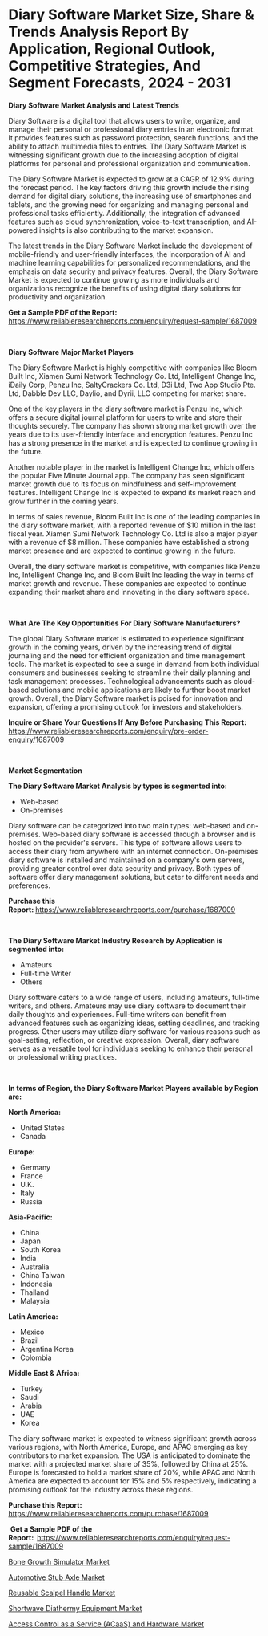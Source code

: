 <p><h1>Diary Software Market Size, Share & Trends Analysis Report By Application, Regional Outlook, Competitive Strategies, And Segment Forecasts, 2024 - 2031</h1></p><p><strong>Diary Software Market Analysis and Latest Trends</strong></p>
<p><p>Diary Software is a digital tool that allows users to write, organize, and manage their personal or professional diary entries in an electronic format. It provides features such as password protection, search functions, and the ability to attach multimedia files to entries. The Diary Software Market is witnessing significant growth due to the increasing adoption of digital platforms for personal and professional organization and communication.</p><p>The Diary Software Market is expected to grow at a CAGR of 12.9% during the forecast period. The key factors driving this growth include the rising demand for digital diary solutions, the increasing use of smartphones and tablets, and the growing need for organizing and managing personal and professional tasks efficiently. Additionally, the integration of advanced features such as cloud synchronization, voice-to-text transcription, and AI-powered insights is also contributing to the market expansion.</p><p>The latest trends in the Diary Software Market include the development of mobile-friendly and user-friendly interfaces, the incorporation of AI and machine learning capabilities for personalized recommendations, and the emphasis on data security and privacy features. Overall, the Diary Software Market is expected to continue growing as more individuals and organizations recognize the benefits of using digital diary solutions for productivity and organization.</p></p>
<p><strong>Get a Sample PDF of the Report:&nbsp;</strong> <a href="https://www.reliableresearchreports.com/enquiry/request-sample/1687009">https://www.reliableresearchreports.com/enquiry/request-sample/1687009</a></p>
<p>&nbsp;</p>
<p><strong>Diary Software Major Market Players</strong></p>
<p><p>The Diary Software Market is highly competitive with companies like Bloom Built Inc, Xiamen Sumi Network Technology Co. Ltd, Intelligent Change Inc, iDaily Corp, Penzu Inc, SaltyCrackers Co. Ltd, D3i Ltd, Two App Studio Pte. Ltd, Dabble Dev LLC, Daylio, and Dyrii, LLC competing for market share. </p><p>One of the key players in the diary software market is Penzu Inc, which offers a secure digital journal platform for users to write and store their thoughts securely. The company has shown strong market growth over the years due to its user-friendly interface and encryption features. Penzu Inc has a strong presence in the market and is expected to continue growing in the future.</p><p>Another notable player in the market is Intelligent Change Inc, which offers the popular Five Minute Journal app. The company has seen significant market growth due to its focus on mindfulness and self-improvement features. Intelligent Change Inc is expected to expand its market reach and grow further in the coming years.</p><p>In terms of sales revenue, Bloom Built Inc is one of the leading companies in the diary software market, with a reported revenue of $10 million in the last fiscal year. Xiamen Sumi Network Technology Co. Ltd is also a major player with a revenue of $8 million. These companies have established a strong market presence and are expected to continue growing in the future.</p><p>Overall, the diary software market is competitive, with companies like Penzu Inc, Intelligent Change Inc, and Bloom Built Inc leading the way in terms of market growth and revenue. These companies are expected to continue expanding their market share and innovating in the diary software space.</p></p>
<p>&nbsp;</p>
<p><strong>What Are The Key Opportunities For Diary Software Manufacturers?</strong></p>
<p><p>The global Diary Software market is estimated to experience significant growth in the coming years, driven by the increasing trend of digital journaling and the need for efficient organization and time management tools. The market is expected to see a surge in demand from both individual consumers and businesses seeking to streamline their daily planning and task management processes. Technological advancements such as cloud-based solutions and mobile applications are likely to further boost market growth. Overall, the Diary Software market is poised for innovation and expansion, offering a promising outlook for investors and stakeholders.</p></p>
<p><strong>Inquire or Share Your Questions If Any Before Purchasing This Report:</strong> <a href="https://www.reliableresearchreports.com/enquiry/pre-order-enquiry/1687009">https://www.reliableresearchreports.com/enquiry/pre-order-enquiry/1687009</a></p>
<p>&nbsp;</p>
<p><strong>Market Segmentation</strong></p>
<p><strong>The Diary Software Market Analysis by types is segmented into:</strong></p>
<p><ul><li>Web-based</li><li>On-premises</li></ul></p>
<p><p>Diary software can be categorized into two main types: web-based and on-premises. Web-based diary software is accessed through a browser and is hosted on the provider's servers. This type of software allows users to access their diary from anywhere with an internet connection. On-premises diary software is installed and maintained on a company's own servers, providing greater control over data security and privacy. Both types of software offer diary management solutions, but cater to different needs and preferences.</p></p>
<p><strong>Purchase this Report:&nbsp;</strong><a href="https://www.reliableresearchreports.com/purchase/1687009">https://www.reliableresearchreports.com/purchase/1687009</a></p>
<p>&nbsp;</p>
<p><strong>The Diary Software Market Industry Research by Application is segmented into:</strong></p>
<p><ul><li>Amateurs</li><li>Full-time Writer</li><li>Others</li></ul></p>
<p><p>Diary software caters to a wide range of users, including amateurs, full-time writers, and others. Amateurs may use diary software to document their daily thoughts and experiences. Full-time writers can benefit from advanced features such as organizing ideas, setting deadlines, and tracking progress. Other users may utilize diary software for various reasons such as goal-setting, reflection, or creative expression. Overall, diary software serves as a versatile tool for individuals seeking to enhance their personal or professional writing practices.</p></p>
<p>&nbsp;</p>
<p><strong>In terms of Region, the Diary Software Market Players available by Region are:</strong></p>
<p>
    <p> <strong> North America: </strong>
        <ul>
            <li>United States</li>
            <li>Canada</li>
        </ul>
        </p> 
    <p> <strong> Europe: </strong>
        <ul>
            <li>Germany</li>
            <li>France</li>
            <li>U.K.</li>
            <li>Italy</li>
            <li>Russia</li>
        </ul>
        </p> 
    <p> <strong> Asia-Pacific: </strong>
        <ul>
            <li>China</li>
            <li>Japan</li>
            <li>South Korea</li>
            <li>India</li>
            <li>Australia</li>
            <li>China Taiwan</li>
            <li>Indonesia</li>
            <li>Thailand</li>
            <li>Malaysia</li>
        </ul>
        </p> 
    <p> <strong> Latin America: </strong>
        <ul>
            <li>Mexico</li>
            <li>Brazil</li>
            <li>Argentina Korea</li>
            <li>Colombia</li>
        </ul>
        </p> 
    <p> <strong> Middle East & Africa: </strong>
        <ul>
            <li>Turkey</li>
            <li>Saudi</li>
            <li>Arabia</li>
            <li>UAE</li>
            <li>Korea</li>
        </ul>
    </p>
    </p>
<p><p>The diary software market is expected to witness significant growth across various regions, with North America, Europe, and APAC emerging as key contributors to market expansion. The USA is anticipated to dominate the market with a projected market share of 35%, followed by China at 25%. Europe is forecasted to hold a market share of 20%, while APAC and North America are expected to account for 15% and 5% respectively, indicating a promising outlook for the industry across these regions.</p></p>
<p><strong>Purchase this Report: </strong><a href="https://www.reliableresearchreports.com/purchase/1687009">https://www.reliableresearchreports.com/purchase/1687009</a></p>
<p>&nbsp;<strong>Get a Sample PDF of the Report:&nbsp;&nbsp;</strong><a href="https://www.reliableresearchreports.com/enquiry/request-sample/1687009">https://www.reliableresearchreports.com/enquiry/request-sample/1687009</a></p>
<p><strong></strong></p>
<p><p><a href="https://medium.com/@joanobrien1990/bone-growth-simulator-market-the-key-to-successful-business-strategy-forecast-till-2031-b31f6adabc8e">Bone Growth Simulator Market</a></p><p><a href="https://github.com/bracarafogo/Market-Research-Report-List-2/blob/main/automotive-stub-axle-market.md">Automotive Stub Axle Market</a></p><p><a href="https://medium.com/@anilaxhafa2022/reusable-scalpel-handle-market-exploring-market-share-market-trends-and-future-growth-d4057ad47dd1">Reusable Scalpel Handle Market</a></p><p><a href="https://medium.com/@anilaxhafa2022/shortwave-diathermy-equipment-market-exploring-market-share-market-trends-and-future-growth-652134ab4e03">Shortwave Diathermy Equipment Market</a></p><p><a href="https://github.com/abdelrhmankishk22/Market-Research-Report-List-3/blob/main/access-control-as-a-service-acaas-and-hardware-market.md">Access Control as a Service (ACaaS) and Hardware Market</a></p></p>